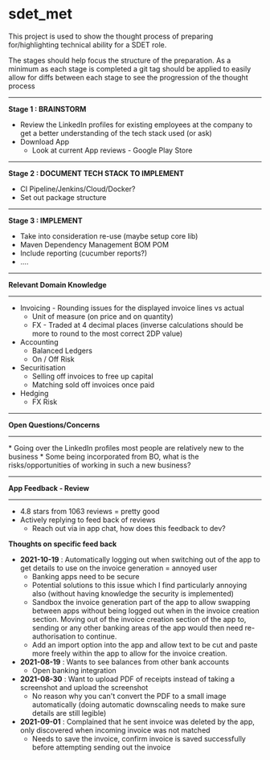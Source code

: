 # sdet_met
 
This project is used to show the thought process of preparing for/highlighting technical ability for a SDET role.

The stages should help focus the structure of the preparation.
As a minimum as each stage is completed a git tag should be applied to easily allow for diffs between each stage to see the progression of the thought process

<HR>
<B>Stage 1 : BRAINSTORM</B>

* Review the LinkedIn profiles for existing employees at the company to get a better understanding of the tech stack used (or ask)
* Download App
  * Look at current App reviews - Google Play Store


<HR>
<B>Stage 2 : DOCUMENT TECH STACK TO IMPLEMENT</B>

* CI Pipeline/Jenkins/Cloud/Docker?
* Set out package structure

<HR>
<B>Stage 3 : IMPLEMENT</B>

* Take into consideration re-use (maybe setup core lib)
* Maven Dependency Management BOM POM
* Include reporting (cucumber reports?)
* ....

<HR>
<B>Relevant Domain Knowledge</B>
<HR>

* Invoicing - Rounding issues for the displayed invoice lines vs actual
  * Unit of measure (on price and on quantity)
  * FX - Traded at 4 decimal places (inverse calculations should be more to round to the most correct 2DP value)
* Accounting
  * Balanced Ledgers
  * On / Off Risk
* Securitisation 
  * Selling off invoices to free up capital
  * Matching sold off invoices once paid
* Hedging
  * FX Risk


<HR>
<B>Open Questions/Concerns</B>
<HR>
* Going over the LinkedIn profiles most people are relatively new to the business
* Some being incorporated from BO, what is the risks/opportunities of working in such a new business?

<HR>
<B>App Feedback - Review</B>
<HR>

* 4.8 stars from 1063 reviews = pretty good
* Actively replying to feed back of reviews
  * Reach out via in app chat, how does this feedback to dev?

**Thoughts on specific feed back**
* **2021-10-19** : Automatically logging out when switching out of the app to get details to use on the invoice generation = annoyed user
    * Banking apps need to be secure
    * Potential solutions to this issue which I find particularly annoying also (without having knowledge the security is implemented)
    * Sandbox the invoice generation part of the app to allow swapping between apps without being logged out when in the invoice creation section.  Moving out of the invoice creation section of the app to, sending or any other banking areas of the app would then need re-authorisation to continue.
    * Add an import option into the app and allow text to be cut and paste more freely within the app to allow for the invoice creation.
* **2021-08-19** : Wants to see balances from other bank accounts
    * Open banking integration
*  **2021-08-30** : Want to upload PDF of receipts instead of taking a screenshot and upload the screenshot
    * No reason why you can't convert the PDF to a small image automatically (doing automatic downscaling needs to make sure details are still legible) 
*  **2021-09-01** : Complained that he sent invoice was deleted by the app, only discovered when incoming invoice was not matched
    * Needs to save the invoice, confirm invoice is saved successfully before attempting sending out the invoice